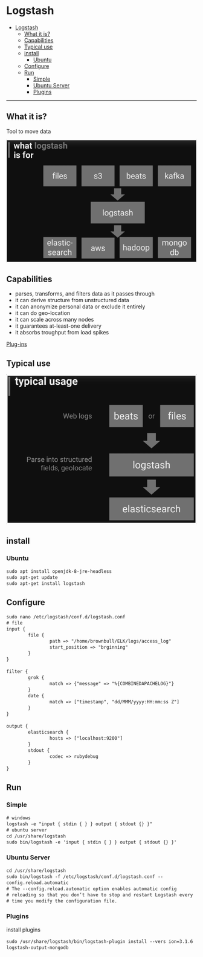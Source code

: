 # Logstash
- [Logstash](#logstash)
  - [What it is?](#what-it-is)
  - [Capabilities](#capabilities)
  - [Typical use](#typical-use)
  - [install](#install)
    - [Ubuntu](#ubuntu)
  - [Configure](#configure)
  - [Run](#run)
    - [Simple](#simple)
    - [Ubuntu Server](#ubuntu-server)
    - [Plugins](#plugins)
***
## What it is?
Tool to move data

![flow](images/flow.png)

## Capabilities
- parses, transforms, and filters data as it passes through
- it can derive structure from unstructured data
- it can anonymize personal data or exclude it entirely
- it can do geo-location
- it can scale across many nodes
- it guarantees at-least-one delivery
- it absorbs troughput from load spikes

[Plug-ins](https://www.elastic.co/guide/en/logstash/current/filter-plugins.html)

## Typical use
![typical use](images/typuse.png)

## install
### Ubuntu
```shell
sudo apt install openjdk-8-jre-headless
sudo apt-get update
sudo apt-get install logstash
```

## Configure
```shell
sudo nano /etc/logstash/conf.d/logstash.conf
# file
input {
        file {
                path => "/home/brownbull/ELK/logs/access_log"
                start_position => "brginning"
        }
}

filter {
        grok {
                match => {"message" => "%{COMBINEDAPACHELOG}"}
        }
        date {
                match => ["timestamp", "dd/MMM/yyyy:HH:mm:ss Z"]
        }
}

output {
        elasticsearch {
                hosts => ["localhost:9200"]
        }
        stdout {
                codec => rubydebug
        }
}         
```

## Run
### Simple
```shell
# windows
logstash -e "input { stdin { } } output { stdout {} }"
# ubuntu server
cd /usr/share/logstash
sudo bin/logstash -e 'input { stdin { } } output { stdout {} }'
```



### Ubuntu Server
```shell
cd /usr/share/logstash
sudo bin/logstash -f /etc/logstash/conf.d/logstash.conf --config.reload.automatic
# The --config.reload.automatic option enables automatic config 
# reloading so that you don’t have to stop and restart Logstash every 
# time you modify the configuration file.
```

### Plugins
install plugins
```shell
sudo /usr/share/logstash/bin/logstash-plugin install --vers ion=3.1.6 logstash-output-mongodb
```